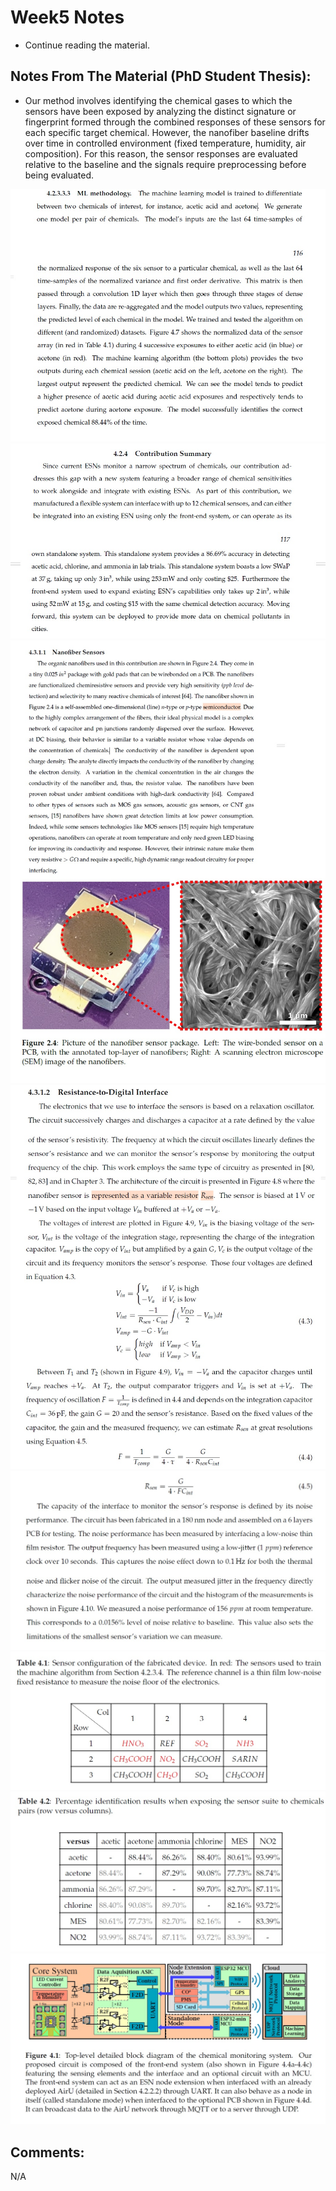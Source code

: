 # Week5 Notes

- Continue reading the material.
## Notes From The Material (PhD Student Thesis):

- Our method involves identifying the chemical
gases to which the sensors have been exposed by analyzing the distinct signature or fingerprint
formed through the combined responses of these sensors for each specific target
chemical. However, the nanofiber baseline drifts over time in controlled environment
(fixed temperature, humidity, air composition). For this reason, the sensor responses are
evaluated relative to the baseline and the signals require preprocessing before being evaluated.

![alt text](https://github.com/ggayliye/air_sensor_research/blob/main/week5/.img/1.jpg)<br>
![alt text](https://github.com/ggayliye/air_sensor_research/blob/main/week5/.img/2.jpg)<br>
![alt text](https://github.com/ggayliye/air_sensor_research/blob/main/week5/.img/3.jpg)<br>
![alt text](https://github.com/ggayliye/air_sensor_research/blob/main/week5/.img/4.jpg)<br>
![alt text](https://github.com/ggayliye/air_sensor_research/blob/main/week5/.img/5.jpg)<br>
![alt text](https://github.com/ggayliye/air_sensor_research/blob/main/week5/.img/6.jpg)<br>
![alt text](https://github.com/ggayliye/air_sensor_research/blob/main/week5/.img/7.jpg)<br>
![alt text](https://github.com/ggayliye/air_sensor_research/blob/main/week5/.img/8.jpg)<br>

## Comments:

N/A


